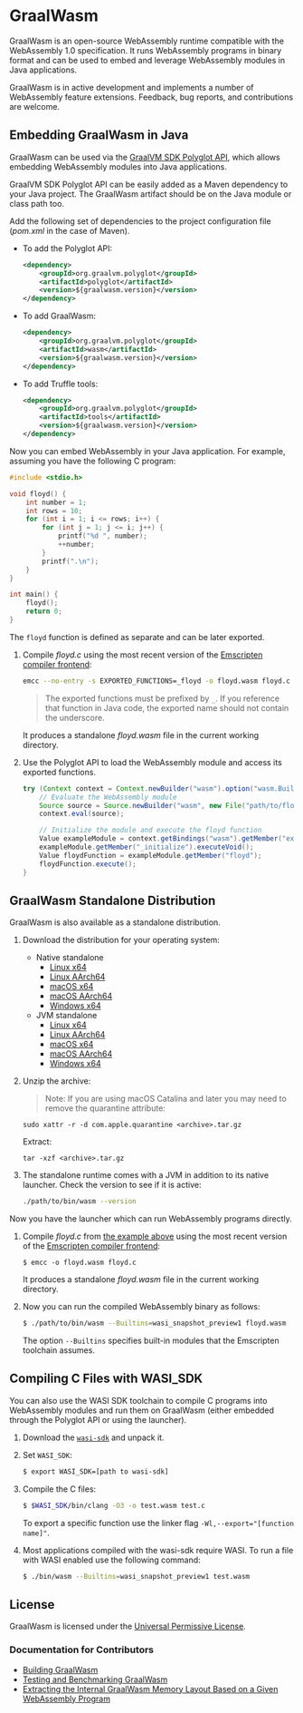 # GraalWasm

GraalWasm is an open-source WebAssembly runtime compatible with the WebAssembly 1.0 specification.
It runs WebAssembly programs in binary format and can be used to embed and leverage WebAssembly modules in Java applications.

GraalWasm is in active development and implements a number of WebAssembly feature extensions.
Feedback, bug reports, and contributions are welcome.

## Embedding GraalWasm in Java

GraalWasm can be used via the [GraalVM SDK Polyglot API](https://www.graalvm.org/sdk/javadoc/org/graalvm/polyglot/package-summary.html), which allows embedding WebAssembly modules into Java applications.

GraalVM SDK Polyglot API can be easily added as a Maven dependency to your Java project.
The GraalWasm artifact should be on the Java module or class path too.

Add the following set of dependencies to the project configuration file (_pom.xml_ in the case of Maven).
- To add the Polyglot API:
    ```xml
    <dependency>
        <groupId>org.graalvm.polyglot</groupId>
        <artifactId>polyglot</artifactId>
        <version>${graalwasm.version}</version>
    </dependency>
    ```
- To add GraalWasm:
    ```xml
    <dependency>
        <groupId>org.graalvm.polyglot</groupId>
        <artifactId>wasm</artifactId>
        <version>${graalwasm.version}</version>
    </dependency>
    ```
- To add Truffle tools:
    ```xml
    <dependency>
        <groupId>org.graalvm.polyglot</groupId>
        <artifactId>tools</artifactId>
        <version>${graalwasm.version}</version>
    </dependency>
    ```

Now you can embed WebAssembly in your Java application.
For example, assuming you have the following C program:
```c
#include <stdio.h>

void floyd() {
    int number = 1;
    int rows = 10;
    for (int i = 1; i <= rows; i++) {
        for (int j = 1; j <= i; j++) {
            printf("%d ", number);
            ++number;
        }
        printf(".\n");
    }
}

int main() {
    floyd();
    return 0;
}
```

The `floyd` function is defined as separate and can be later exported.

1. Compile _floyd.c_ using the most recent version of the [Emscripten compiler frontend](https://emscripten.org/docs/tools_reference/emcc.html):
    ```bash
    emcc --no-entry -s EXPORTED_FUNCTIONS=_floyd -o floyd.wasm floyd.c
    ```
   > The exported functions must be prefixed by `_`. If you reference that function in Java code, the exported name should not contain the underscore.

   It produces a standalone _floyd.wasm_ file in the current working directory.

2. Use the Polyglot API to load the WebAssembly module and access its exported functions.

    ```java
    try (Context context = Context.newBuilder("wasm").option("wasm.Builtins", "wasi_snapshot_preview1").build()) {
        // Evaluate the WebAssembly module
        Source source = Source.newBuilder("wasm", new File("path/to/floyd.wasm")).name("example").build();
        context.eval(source);

        // Initialize the module and execute the floyd function
        Value exampleModule = context.getBindings("wasm").getMember("example");
        exampleModule.getMember("_initialize").executeVoid();
        Value floydFunction = exampleModule.getMember("floyd");
        floydFunction.execute();
    }
    ```

## GraalWasm Standalone Distribution

GraalWasm is also available as a standalone distribution.

1. Download the distribution for your operating system:
   - Native standalone
      * [Linux x64](https://gds.oracle.com/download/wasm/archive/graalwasm-24.2.0-linux-amd64.tar.gz)
      * [Linux AArch64](https://gds.oracle.com/download/wasm/archive/graalwasm-24.2.0-linux-aarch64.tar.gz)
      * [macOS x64](https://gds.oracle.com/download/wasm/archive/graalwasm-24.2.0-macos-amd64.tar.gz)
      * [macOS AArch64](https://gds.oracle.com/download/wasm/archive/graalwasm-24.2.0-macos-aarch64.tar.gz)
      * [Windows x64](https://gds.oracle.com/download/wasm/archive/graalwasm-24.2.0-windows-amd64.zip)
   - JVM standalone
      * [Linux x64](https://gds.oracle.com/download/wasm/archive/graalwasm-jvm-24.2.0-linux-amd64.tar.gz)
      * [Linux AArch64](https://gds.oracle.com/download/wasm/archive/graalwasm-jvm-24.2.0-linux-aarch64.tar.gz)
      * [macOS x64](https://gds.oracle.com/download/wasm/archive/graalwasm-jvm-24.2.0-macos-amd64.tar.gz)
      * [macOS AArch64](https://gds.oracle.com/download/wasm/archive/graalwasm-jvm-24.2.0-macos-aarch64.tar.gz)
      * [Windows x64](https://gds.oracle.com/download/wasm/archive/graalwasm-jvm-24.2.0-windows-amd64.zip)

2. Unzip the archive:

   > Note: If you are using macOS Catalina and later you may need to remove the quarantine attribute:
    ```shell
    sudo xattr -r -d com.apple.quarantine <archive>.tar.gz
    ```

   Extract:
    ```shell
    tar -xzf <archive>.tar.gz
    ```

3. The standalone runtime comes with a JVM in addition to its native launcher.
   Check the version to see if it is active:
    ```bash
    ./path/to/bin/wasm --version
    ```

Now you have the launcher which can run WebAssembly programs directly.

1. Compile _floyd.c_ from [the example above](#embedding-graalwasm-in-java) using the most recent version of the [Emscripten compiler frontend](https://emscripten.org/docs/tools_reference/emcc.html):
    ```shell
    $ emcc -o floyd.wasm floyd.c
    ```
   It produces a standalone _floyd.wasm_ file in the current working directory.

2. Now you can run the compiled WebAssembly binary as follows:
    ```bash
    $ ./path/to/bin/wasm --Builtins=wasi_snapshot_preview1 floyd.wasm
    ```
   The option `--Builtins` specifies built-in modules that the Emscripten toolchain assumes.

## Compiling C Files with WASI_SDK

You can also use the WASI SDK toolchain to compile C programs into WebAssembly modules and run them on GraalWasm (either embedded through the Polyglot API or using the launcher).

1. Download the [`wasi-sdk`](https://github.com/WebAssembly/wasi-sdk/releases) and unpack it.

2. Set `WASI_SDK`:
   ```bash
   $ export WASI_SDK=[path to wasi-sdk]
   ```

3. Compile the C files:
   ```bash
   $ $WASI_SDK/bin/clang -O3 -o test.wasm test.c
   ```
   To export a specific function use the linker flag `-Wl,--export="[function name]"`.

4. Most applications compiled with the wasi-sdk require WASI. To run a file with WASI enabled use the following command:
   ```bash
   $ ./bin/wasm --Builtins=wasi_snapshot_preview1 test.wasm
   ```

## License

GraalWasm is licensed under the [Universal Permissive License](https://oss.oracle.com/licenses/upl/).

### Documentation for Contributors

- [Building GraalWasm](docs/contributor/Building.md)
- [Testing and Benchmarking GraalWasm](docs/contributor/TestsAndBenchmarks.md)
- [Extracting the Internal GraalWasm Memory Layout Based on a Given WebAssembly Program](docs/contributor/MemoryLayout.md)
